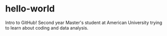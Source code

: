 # hello-world
Intro to GitHub! 
Second year Master's student at American University trying to learn about coding and data analysis. 
